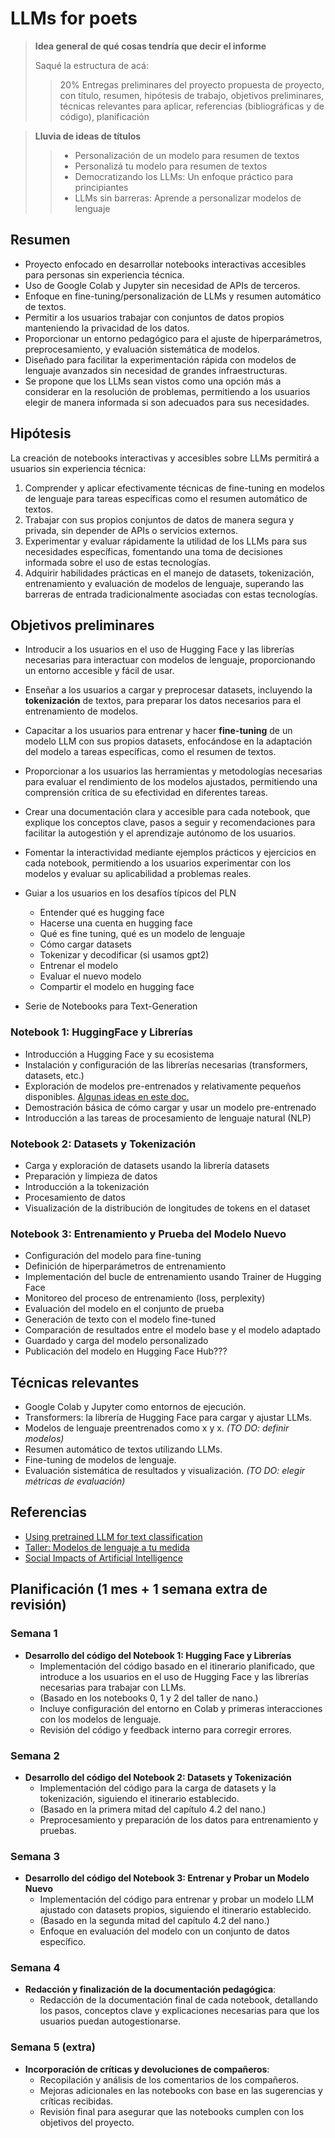 # LLMs for poets

> **Idea general de qué cosas tendría que decir el informe**
> 
> Saqué la estructura de acá:
>> 20% Entregas preliminares del proyecto
>> propuesta de proyecto, con título, resumen, hipótesis de trabajo, objetivos preliminares, técnicas relevantes para aplicar, referencias (bibliográficas y de código), planificación

> **Lluvia de ideas de títulos**
>> - Personalización de un modelo para resumen de textos
>> - Personalizá tu modelo para resumen de textos
>> - Democratizando los LLMs: Un enfoque práctico para principiantes 
>> - LLMs sin barreras: Aprende a personalizar modelos de lenguaje

## Resumen

- Proyecto enfocado en desarrollar notebooks interactivas accesibles para personas sin experiencia técnica.
- Uso de Google Colab y Jupyter sin necesidad de APIs de terceros.
- Enfoque en fine-tuning/personalización de LLMs y resumen automático de textos.
- Permitir a los usuarios trabajar con conjuntos de datos propios manteniendo la privacidad de los datos.
- Proporcionar un entorno pedagógico para el ajuste de hiperparámetros, preprocesamiento, y evaluación sistemática de modelos.
- Diseñado para facilitar la experimentación rápida con modelos de lenguaje avanzados sin necesidad de grandes infraestructuras.
- Se propone que los LLMs sean vistos como una opción más a considerar en la resolución de problemas, permitiendo a los usuarios elegir de manera informada si son adecuados para sus necesidades.

## Hipótesis
La creación de notebooks interactivas y accesibles sobre LLMs permitirá a usuarios sin experiencia técnica:

1. Comprender y aplicar efectivamente técnicas de fine-tuning en modelos de lenguaje para tareas específicas como el resumen automático de textos.
2. Trabajar con sus propios conjuntos de datos de manera segura y privada, sin depender de APIs o servicios externos.
3. Experimentar y evaluar rápidamente la utilidad de los LLMs para sus necesidades específicas, fomentando una toma de decisiones informada sobre el uso de estas tecnologías.
4. Adquirir habilidades prácticas en el manejo de datasets, tokenización, entrenamiento y evaluación de modelos de lenguaje, superando las barreras de entrada tradicionalmente asociadas con estas tecnologías.

## Objetivos preliminares

- Introducir a los usuarios en el uso de Hugging Face y las librerías necesarias para interactuar con modelos de lenguaje, proporcionando un entorno accesible y fácil de usar.
- Enseñar a los usuarios a cargar y preprocesar datasets, incluyendo la **tokenización** de textos, para preparar los datos necesarios para el entrenamiento de modelos.
- Capacitar a los usuarios para entrenar y hacer **fine-tuning** de un modelo LLM con sus propios datasets, enfocándose en la adaptación del modelo a tareas específicas, como el resumen de textos.
- Proporcionar a los usuarios las herramientas y metodologías necesarias para evaluar el rendimiento de los modelos ajustados, permitiendo una comprensión crítica de su efectividad en diferentes tareas.
- Crear una documentación clara y accesible para cada notebook, que explique los conceptos clave, pasos a seguir y recomendaciones para facilitar la autogestión y el aprendizaje autónomo de los usuarios.
- Fomentar la interactividad mediante ejemplos prácticos y ejercicios en cada notebook, permitiendo a los usuarios experimentar con los modelos y evaluar su aplicabilidad a problemas reales.

- Guiar a los usuarios en los desafíos típicos del PLN 
  - Entender qué es hugging face
  - Hacerse una cuenta en hugging face
  - Qué es fine tuning, qué es un modelo de lenguaje
  - Cómo cargar datasets
  - Tokenizar y decodificar (si usamos gpt2)
  - Entrenar el modelo
  - Evaluar el nuevo modelo
  - Compartir el modelo en hugging face

- Serie de Notebooks para Text-Generation

### Notebook 1: HuggingFace y Librerías
- Introducción a Hugging Face y su ecosistema
- Instalación y configuración de las librerías necesarias (transformers, datasets, etc.)
- Exploración de modelos pre-entrenados y relativamente pequeños disponibles. [Algunas ideas en este doc.](https://docs.google.com/document/d/1qK6giCZ7Um5d_gG-gAG80uXMAvp8EG3X2TOX5JJlrtg/edit#heading=h.hd5lgt8fhu3q)
- Demostración básica de cómo cargar y usar un modelo pre-entrenado
- Introducción a las tareas de procesamiento de lenguaje natural (NLP)

### Notebook 2: Datasets y Tokenización
- Carga y exploración de datasets usando la librería datasets
- Preparación y limpieza de datos
- Introducción a la tokenización
- Procesamiento de datos
- Visualización de la distribución de longitudes de tokens en el dataset

### Notebook 3: Entrenamiento y Prueba del Modelo Nuevo
- Configuración del modelo para fine-tuning
- Definición de hiperparámetros de entrenamiento
- Implementación del bucle de entrenamiento usando Trainer de Hugging Face
- Monitoreo del proceso de entrenamiento (loss, perplexity)
- Evaluación del modelo en el conjunto de prueba
- Generación de texto con el modelo fine-tuned
- Comparación de resultados entre el modelo base y el modelo adaptado
- Guardado y carga del modelo personalizado
- Publicación del modelo en Hugging Face Hub???

## Técnicas relevantes

- Google Colab y Jupyter como entornos de ejecución.
- Transformers: la librería de Hugging Face para cargar y ajustar LLMs.
- Modelos de lenguaje preentrenados como x y x. *(TO DO: definir modelos)*
- Resumen automático de textos utilizando LLMs.
- Fine-tuning de modelos de lenguaje.
- Evaluación sistemática de resultados y visualización. *(TO DO: elegir métricas de evaluación)*
  
## Referencias
- [Using pretrained LLM for text classification](https://colab.research.google.com/drive/1h3hQ8anuKjoWJXz12p-OgwduBpYQB7rI?usp=sharing)
- [Taller: Modelos de lenguaje a tu medida](https://colab.research.google.com/github/nanom/llm_adaptation_workshop/blob/main/Taller_Modelos_de_lenguaje_a_tu_medida_13_de_septiembre_2023.ipynb)
- [Social Impacts of Artificial Intelligence](https://colab.research.google.com/drive/1bSo9oXpB7fHjPB5UZGKJAcyA0zXHGjZO?usp=sharing#scrollTo=7JMLkzn24hnm)

## Planificación (1 mes + 1 semana extra de revisión)

### Semana 1
- **Desarrollo del código del Notebook 1: Hugging Face y Librerías**  
  - Implementación del código basado en el itinerario planificado, que introduce a los usuarios en el uso de Hugging Face y las librerías necesarias para trabajar con LLMs.  
  - (Basado en los notebooks 0, 1 y 2 del taller de nano.) 
  - Incluye configuración del entorno en Colab y primeras interacciones con los modelos de lenguaje.  
  - Revisión del código y feedback interno para corregir errores.

### Semana 2
- **Desarrollo del código del Notebook 2: Datasets y Tokenización**  
  - Implementación del código para la carga de datasets y la tokenización, siguiendo el itinerario establecido.  
  - (Basado en la primera mitad del capítulo 4.2 del nano.)
  - Preprocesamiento y preparación de los datos para entrenamiento y pruebas.  

### Semana 3
- **Desarrollo del código del Notebook 3: Entrenar y Probar un Modelo Nuevo**  
  - Implementación del código para entrenar y probar un modelo LLM ajustado con datasets propios, siguiendo el itinerario establecido.
  - (Basado en la segunda mitad del capítulo 4.2 del nano.)
  - Enfoque en evaluación del modelo con un conjunto de datos específico.  

### Semana 4
- **Redacción y finalización de la documentación pedagógica**:
  - Redacción de la documentación final de cada notebook, detallando los pasos, conceptos clave y explicaciones necesarias para que los usuarios puedan autogestionarse.  

### Semana 5 (extra)
- **Incorporación de críticas y devoluciones de compañeros**:
  - Recopilación y análisis de los comentarios de los compañeros.
  - Mejoras adicionales en las notebooks con base en las sugerencias y críticas recibidas.
  - Revisión final para asegurar que las notebooks cumplen con los objetivos del proyecto.


